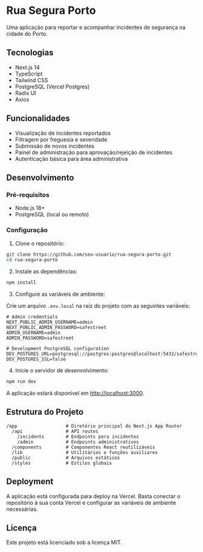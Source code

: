 # Rua Segura Porto

Uma aplicação para reportar e acompanhar incidentes de segurança na cidade do Porto.

## Tecnologias

- Next.js 14
- TypeScript
- Tailwind CSS
- PostgreSQL (Vercel Postgres)
- Radix UI
- Axios

## Funcionalidades

- Visualização de incidentes reportados
- Filtragem por freguesia e severidade
- Submissão de novos incidentes
- Painel de administração para aprovação/rejeição de incidentes
- Autenticação básica para área administrativa

## Desenvolvimento

### Pré-requisitos

- Node.js 18+
- PostgreSQL (local ou remoto)

### Configuração

1. Clone o repositório:

```bash
git clone https://github.com/seu-usuario/rua-segura-porto.git
cd rua-segura-porto
```

2. Instale as dependências:

```bash
npm install
```

3. Configure as variáveis de ambiente:

Crie um arquivo `.env.local` na raiz do projeto com as seguintes variáveis:

```
# Admin credentials
NEXT_PUBLIC_ADMIN_USERNAME=admin
NEXT_PUBLIC_ADMIN_PASSWORD=safestreet
ADMIN_USERNAME=admin
ADMIN_PASSWORD=safestreet

# Development PostgreSQL configuration
DEV_POSTGRES_URL=postgresql://postgres:postgres@localhost:5432/safestreet
DEV_POSTGRES_SSL=false
```

4. Inicie o servidor de desenvolvimento:

```bash
npm run dev
```

A aplicação estará disponível em [http://localhost:3000](http://localhost:3000).

## Estrutura do Projeto

```
/app                  # Diretório principal do Next.js App Router
  /api                # API routes
    /incidents        # Endpoints para incidentes
    /admin            # Endpoints administrativos
  /components         # Componentes React reutilizáveis
  /lib                # Utilitários e funções auxiliares
  /public             # Arquivos estáticos
  /styles             # Estilos globais
```

## Deployment

A aplicação está configurada para deploy na Vercel. Basta conectar o repositório à sua conta Vercel e configurar as variáveis de ambiente necessárias.

## Licença

Este projeto está licenciado sob a licença MIT. 